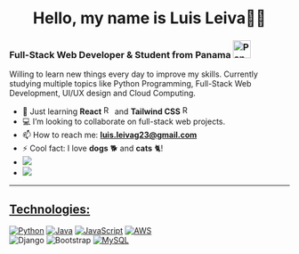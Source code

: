 <h1 align='center'>Hello, my name is Luis Leiva👋🏼</h1>

### Full-Stack Web Developer & Student from Panama <img alt="Panama Flag" style='width: 2rem' src='https://upload.wikimedia.org/wikipedia/commons/a/ab/Flag_of_Panama.svg'>
Willing to learn new things every day to improve my skills. Currently studying multiple topics like Python Programming, Full-Stack Web Development, UI/UX design and Cloud Computing.
- 🌱 Just learning **React** <img alt="React" style='width: 1rem' src='https://upload.wikimedia.org/wikipedia/commons/a/a7/React-icon.svg'> and **Tailwind CSS** <img alt="React" style='width: 1rem' src='https://upload.wikimedia.org/wikipedia/commons/d/d5/Tailwind_CSS_Logo.svg'>
- 💻 I’m looking to collaborate on full-stack web projects.
- 📫 How to reach me: **luis.leivag23@gmail.com**
- ⚡ Cool fact: I love **dogs** 🐕 and **cats** 🐈!
- <a href="https://www.codewars.com/users/Luislev" target="_blank" rel="noreferrer"><img src="https://www.codewars.com/users/Luislev/badges/small"/>
- ![](https://komarev.com/ghpvc/?username=luislev&color=green&style=for-the-badge)
---
## Technologies:
[![Python](https://img.shields.io/badge/Python-yellow?style=for-the-badge&logo=python&logoColor=white&labelColor=101010)]()
[![Java](https://img.shields.io/badge/Java-007396?style=for-the-badge&logo=java&logoColor=white&labelColor=101010)]()
[![JavaScript](https://img.shields.io/badge/JavaScript-F7DF1E?style=for-the-badge&logo=javascript&logoColor=white&labelColor=101010)]()
[![AWS](https://img.shields.io/badge/AWS-232F3E?style=for-the-badge&logo=amazon-aws&logoColor=white&labelColor=101010)]()
</br>
![Django](https://img.shields.io/badge/Django-092E20?style=for-the-badge&logo=django&logoColor=white&labelColor=101010)
![Bootstrap](https://img.shields.io/badge/Bootstrap-7952B3?style=for-the-badge&logo=bootstrap&logoColor=white&labelColor=101010)
[![MySQL](https://img.shields.io/badge/MySQL-4479A1?style=for-the-badge&logo=mysql&logoColor=white&labelColor=101010)]()
